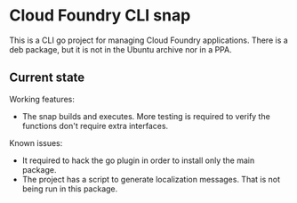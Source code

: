 # Cloud Foundry CLI snap

This is a CLI go project for managing Cloud Foundry applications.
There is a deb package, but it is not in the Ubuntu archive nor in a PPA.

## Current state

Working features:
 - The snap builds and executes. More testing is required to verify the functions don't
   require extra interfaces.

Known issues:
 - It required to hack the go plugin in order to install only the main package.
 - The project has a script to generate localization messages. That is not being run in this package.
